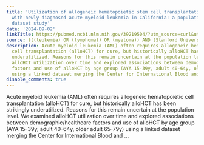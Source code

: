 ```yaml
---
title: 'Utilization of allogeneic hematopoietic stem cell transplantation among patients
  with newly diagnosed acute myeloid leukemia in California: a population-based linked
  dataset study'
date: '2024-09-02'
linkTitle: https://pubmed.ncbi.nlm.nih.gov/39219504/?utm_source=curl&utm_medium=rss&utm_campaign=pubmed-2&utm_content=1Rkszs2HVZ2RHP33OibaNFew6VK-LzjJWTD4GwmLlk8B-wCceh&fc=20220923065203&ff=20240903182030&v=2.18.0.post9+e462414
source: (((leukemia) OR (lymphoma)) OR (myeloma)) AND (Stanford University[Affiliation])
description: Acute myeloid leukemia (AML) often requires allogeneic hematopoietic
  cell transplantation (alloHCT) for cure, but historically alloHCT has been strikingly
  underutilized. Reasons for this remain uncertain at the population level. We examined
  alloHCT utilization over time and explored associations between demographic/healthcare
  factors and use of alloHCT by age group (AYA 15-39y, adult 40-64y, older adult 65-79y)
  using a linked dataset merging the Center for International Blood and ...
disable_comments: true
---
```

Acute myeloid leukemia (AML) often requires allogeneic hematopoietic cell transplantation (alloHCT) for cure, but historically alloHCT has been strikingly underutilized. Reasons for this remain uncertain at the population level. We examined alloHCT utilization over time and explored associations between demographic/healthcare factors and use of alloHCT by age group (AYA 15-39y, adult 40-64y, older adult 65-79y) using a linked dataset merging the Center for International Blood and ...